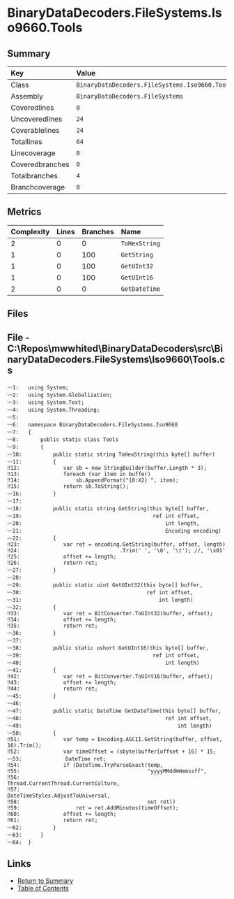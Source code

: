 ﻿# BinaryDataDecoders.FileSystems.Iso9660.Tools

## Summary

| Key             | Value                                          |
| :-------------- | :--------------------------------------------- |
| Class           | `BinaryDataDecoders.FileSystems.Iso9660.Tools` |
| Assembly        | `BinaryDataDecoders.FileSystems`               |
| Coveredlines    | `0`                                            |
| Uncoveredlines  | `24`                                           |
| Coverablelines  | `24`                                           |
| Totallines      | `64`                                           |
| Linecoverage    | `0`                                            |
| Coveredbranches | `0`                                            |
| Totalbranches   | `4`                                            |
| Branchcoverage  | `0`                                            |

## Metrics

| Complexity | Lines | Branches | Name          |
| :--------- | :---- | :------- | :------------ |
| 2          | 0     | 0        | `ToHexString` |
| 1          | 0     | 100      | `GetString`   |
| 1          | 0     | 100      | `GetUInt32`   |
| 1          | 0     | 100      | `GetUInt16`   |
| 2          | 0     | 0        | `GetDateTime` |

## Files

## File - C:\Repos\mwwhited\BinaryDataDecoders\src\BinaryDataDecoders.FileSystems\Iso9660\Tools.cs

```CSharp
〰1:   using System;
〰2:   using System.Globalization;
〰3:   using System.Text;
〰4:   using System.Threading;
〰5:   
〰6:   namespace BinaryDataDecoders.FileSystems.Iso9660
〰7:   {
〰8:       public static class Tools
〰9:       {
〰10:          public static string ToHexString(this byte[] buffer)
〰11:          {
‼12:              var sb = new StringBuilder(buffer.Length * 3);
‼13:              foreach (var item in buffer)
‼14:                  sb.AppendFormat("{0:X2} ", item);
‼15:              return sb.ToString();
〰16:          }
〰17:  
〰18:          public static string GetString(this byte[] buffer,
〰19:                                          ref int offset,
〰20:                                              int length,
〰21:                                              Encoding encoding)
〰22:          {
‼23:              var ret = encoding.GetString(buffer, offset, length)
‼24:                                .Trim(' ', '\0', '\t'); //, '\x01'
‼25:              offset += length;
‼26:              return ret;
〰27:          }
〰28:  
〰29:          public static uint GetUInt32(this byte[] buffer,
〰30:                                        ref int offset,
〰31:                                            int length)
〰32:          {
‼33:              var ret = BitConverter.ToUInt32(buffer, offset);
‼34:              offset += length;
‼35:              return ret;
〰36:          }
〰37:  
〰38:          public static ushort GetUInt16(this byte[] buffer,
〰39:                                          ref int offset,
〰40:                                              int length)
〰41:          {
‼42:              var ret = BitConverter.ToUInt16(buffer, offset);
‼43:              offset += length;
‼44:              return ret;
〰45:          }
〰46:  
〰47:          public static DateTime GetDateTime(this byte[] buffer,
〰48:                                              ref int offset,
〰49:                                                  int length)
〰50:          {
‼51:              var temp = Encoding.ASCII.GetString(buffer, offset, 16).Trim();
‼52:              var timeOffset = (sbyte)buffer[offset + 16] * 15;
〰53:              DateTime ret;
‼54:              if (DateTime.TryParseExact(temp,
‼55:                                         "yyyyMMddHHmmssff",
‼56:                                         Thread.CurrentThread.CurrentCulture,
‼57:                                         DateTimeStyles.AdjustToUniversal,
‼58:                                         out ret))
‼59:                  ret = ret.AddMinutes(timeOffset);
‼60:              offset += length;
‼61:              return ret;
〰62:          }
〰63:      }
〰64:  }
```

## Links

* [Return to Summary](Summary.md)
* [Table of Contents](../TOC.md)

